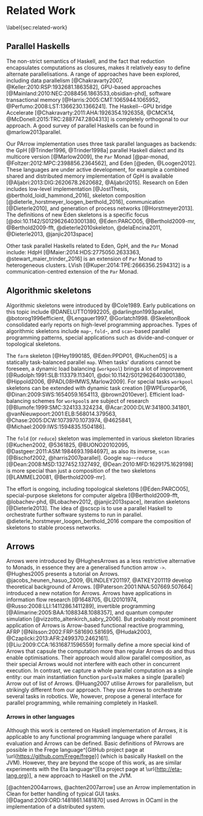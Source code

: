 # Related Work
\label{sec:related-work}

## Parallel Haskells
The non-strict semantics of Haskell, and the fact that reduction
encapsulates computations as closures, makes it relatively easy to
define alternate parallelisations. A range of approaches have been explored,
including data parallelism [@Chakravarty2007, @Keller:2010:RSP:1932681.1863582],
GPU-based approaches [@Mainland:2010:NEC:2088456.1863533,obsidian-phd],
software transactional memory
[@Harris:2005:CMT:1065944.1065952, @Perfumo:2008:LST:1366230.1366241].
The Haskell--GPU bridge Accelerate
[@Chakravarty:2011:AHA:1926354.1926358, @CMCK14, @McDonell:2015:TRC:2887747.2804313]
is completely orthogonal to our approach.
A good survey of parallel Haskells can be found in @marlow2013parallel.

Our PArrow implementation uses three task parallel languages as backends:
the GpH [@Trinder1996, @Trinder1998a] parallel Haskell dialect
and its multicore version [@Marlow2009], the `Par` Monad
[@par-monad, @Foltzer:2012:MPC:2398856.2364562], and Eden [@eden, @Loogen2012].
These languages are under active development, for example a combined shared
and distributed memory implementation of GpH is available
[@Aljabri:2013:DIG:2620678.2620682, @Aljabri2015].
Research on Eden includes low-level implementation
[@JostThesis, @berthold_loidl_hammond_2016], skeleton composition
[@dieterle_horstmeyer_loogen_berthold_2016], communication [@Dieterle2010],
and generation of process networks [@Horstmeyer2013].
The definitions of new Eden skeletons is a specific focus
[@doi:10.1142/S0129626403001380, @Eden:PARCO05, @Berthold2009-mr, @Berthold2009-fft, @dieterle2010skeleton, @delaEncina2011, @Dieterle2013, @janjic2013space]

Other task parallel Haskells related to Eden, GpH, and the `Par`
Monad include: HdpH [@Maier:2014:HDS:2775050.2633363, @stewart_maier_trinder_2016] is an extension
of `Par` Monad to heterogeneous clusters. LVish [@Kuper:2014:TPE:2666356.2594312] is a
communication-centred extension of the `Par` Monad.

## Algorithmic skeletons

Algorithmic skeletons were introduced by @Cole1989.
Early publications on this topic include @DANELUTTO1992205, @darlington1993parallel, @botorog1996efficient, @Lengauer1997, @Gorlatch1998. 
@SkeletonBook consolidated early reports on high-level programming approaches.
Types of algorithmic skeletons include `map`-, `fold`-, and `scan`-based parallel
programming patterns, special applications such as divide-and-conquer or
topological skeletons.

The `farm` skeleton [@Hey1990185, @Eden:PPDP01, @Kuchen05] is a statically 
task-balanced parallel `map`. When tasks' durations cannot be foreseen,
a dynamic load balancing (`workpool`) brings a lot of improvement
[@Rudolph:1991:SLB:113379.113401, @doi:10.1142/S0129626403001380, @Hippold2006, @PADL08HMWS,Marlow2009].
For special tasks `workpool` skeletons can be extended with dynamic task
creation [@WPEuropar06, @Dinan:2009:SWS:1654059.1654113, @brown2010ever].
Efficient load-balancing schemes for `workpool`s are subject of research
[@Blumofe:1999:SMC:324133.324234, @Acar:2000:DLW:341800.341801, @vanNieuwpoort:2001:ELB:568014.379563, @Chase:2005:DCW:1073970.1073974, @4625841, @Michael:2009:IWS:1594835.1504186].

The `fold` (or `reduce`) skeleton was implemented in various skeleton libraries
[@Kuchen2002, @5361825, @BUONO20102095, @Dastgeer:2011:ASM:1984693.1984697],
as also its inverse, `scan` [@Bischof2002, @harris2007parallel].
Google `map`--`reduce` [@Dean:2008:MSD:1327452.1327492, @Dean:2010:MFD:1629175.1629198]
is more special than just a composition of the two skeletons [@LAMMEL20081, @Berthold2009-mr].

The effort is ongoing, including topological skeletons [@Eden:PARCO05],
special-purpose skeletons for computer algebra
[@Berthold2009-fft, @lobachev-phd, @Lobachev2012, @janjic2013space],
iteration skeletons [@Dieterle2013].
The idea of @scscp is to use a parallel Haskell to orchestrate further
software systems to run in parallel. @dieterle_horstmeyer_loogen_berthold_2016 
compare the composition of skeletons to stable process networks.

## Arrows

Arrows were introduced by @HughesArrows as a less restrictive alternative to Monads,
in essence they are a generalised function arrow `->`. @Hughes2005 presents a
tutorial on Arrows. @jacobs_heunen_hasuo_2009, @LINDLEY201197, @ATKEY201119 develop
theoretical background of Arrows. [@Paterson:2001:NNA:507669.507664] introduced a
new notation for Arrows. Arrows have applications in information flow research
[@1648705, @LI20101974, @Russo:2008:LLI:1411286.1411289],
invertible programming [@Alimarine:2005:BAA:1088348.1088357],
and quantum computer simulation [@vizzotto_altenkirch_sabry_2006].
But probably most prominent application of Arrows is Arrow-based functional
reactive programming, AFRP [@Nilsson:2002:FRP:581690.581695, @Hudak2003, @Czaplicki:2013:AFR:2499370.2462161].
[@Liu:2009:CCA:1631687.1596559] formally define a more special kind of
Arrows that capsule the computation more than regular Arrows do and thus
enable optimisations. Their approach would allow parallel composition,
as their special Arrows would not interfere with each other in concurrent execution.
In contrast, we capture a whole parallel computation as a single entity: our main
instantiation function `parEvalN` makes a single (parallel) Arrow out of list of Arrows.
@Huang2007 utilise Arrows for parallelism, but strikingly different from our approach.
They use Arrows to orchestrate several tasks in robotics.
We, however, propose a general interface for parallel programming,
while remaining completely in Haskell.

#### Arrows in other languages
Although this work is centered on Haskell implementation of Arrows,
it is applicable to any functional programming language where parallel
evaluation and Arrows can be defined. Basic definitions of PArrows are
possible in the Frege language^[GitHub project page at \url{https://github.com/Frege/frege}]
(which is basically Haskell on the JVM).
However, they are beyond the scope of this work,
as are similar experiments with the Eta language^[Eta project page at \url{http://eta-lang.org}], 
a new approach to Haskell on the JVM.

[@achten2004arrows, @achten2007arrow] use an Arrow implementation in Clean
for better handling of typical GUI tasks.
[@Dagand:2009:ORD:1481861.1481870] used Arrows in OCaml in the implementation
of a distributed system.
